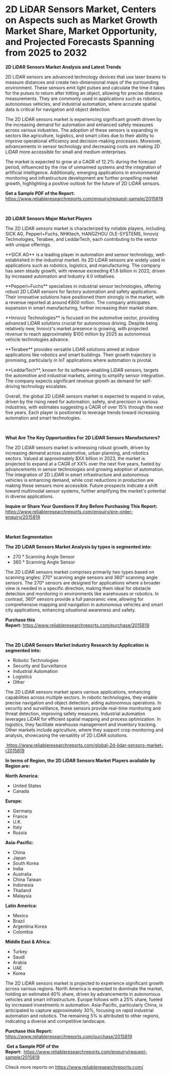 <p><h1>2D LiDAR Sensors Market, Centers on Aspects such as Market Growth Market Share, Market Opportunity, and Projected Forecasts Spanning from 2025 to 2032</h1></p><p><strong>2D LiDAR Sensors Market Analysis and Latest Trends</strong></p>
<p><p>2D LiDAR sensors are advanced technology devices that use laser beams to measure distances and create two-dimensional maps of the surrounding environment. These sensors emit light pulses and calculate the time it takes for the pulses to return after hitting an object, allowing for precise distance measurements. They are commonly used in applications such as robotics, autonomous vehicles, and industrial automation, where accurate spatial data is critical for navigation and object detection.</p><p>The 2D LiDAR sensors market is experiencing significant growth driven by the increasing demand for automation and enhanced safety measures across various industries. The adoption of these sensors is expanding in sectors like agriculture, logistics, and smart cities due to their ability to improve operational efficiency and decision-making processes. Moreover, advancements in sensor technology and decreasing costs are making 2D LiDAR more accessible for small and medium enterprises.</p><p>The market is expected to grow at a CAGR of 12.2% during the forecast period, influenced by the rise of unmanned systems and the integration of artificial intelligence. Additionally, emerging applications in environmental monitoring and infrastructure development are further propelling market growth, highlighting a positive outlook for the future of 2D LiDAR sensors.</p></p>
<p><strong>Get a Sample PDF of the Report:&nbsp;</strong> <a href="https://www.reliableresearchreports.com/enquiry/request-sample/2015819?utm_campaign=2300&utm_medium=2&utm_source=Github&utm_content=ia&utm_term=12022025&utm_id=2d-lidar-sensors">https://www.reliableresearchreports.com/enquiry/request-sample/2015819</a></p>
<p>&nbsp;</p>
<p><strong>2D LiDAR Sensors Major Market Players</strong></p>
<p><p>The 2D LiDAR sensors market is characterized by notable players, including SICK AG, Pepperl+Fuchs, NHKtech, HANGZHOU OLE-SYSTEMS, Innoviz Technologies, Terabee, and LeddarTech, each contributing to the sector with unique offerings.</p><p>**SICK AG** is a leading player in automation and sensor technology, well-established in the industrial market. Its 2D LiDAR sensors are widely used in applications such as robotics, logistics, and manufacturing. The company has seen steady growth, with revenue exceeding €1.6 billion in 2022, driven by increased automation and Industry 4.0 initiatives.</p><p>**Pepperl+Fuchs** specializes in industrial sensor technologies, offering robust 2D LiDAR sensors for factory automation and safety applications. Their innovative solutions have positioned them strongly in the market, with a revenue reported at around €800 million. The company anticipates expansion in smart manufacturing, further increasing their market share.</p><p>**Innoviz Technologies** is focused on the automotive sector, providing advanced LiDAR solutions crucial for autonomous driving. Despite being relatively new, Innoviz's market presence is growing, with projected revenue to reach approximately $100 million by 2025 as autonomous vehicle technologies advance.</p><p>**Terabee** provides versatile LiDAR solutions aimed at indoor applications like robotics and smart buildings. Their growth trajectory is promising, particularly in IoT applications where automation is pivotal.</p><p>**LeddarTech**, known for its software-enabling LiDAR sensors, targets the automotive and industrial markets, aiming to simplify sensor integration. The company expects significant revenue growth as demand for self-driving technology escalates.</p><p>Overall, the global 2D LiDAR sensors market is expected to expand in value, driven by the rising need for automation, safety, and precision in various industries, with estimates suggesting a CAGR of over 15% through the next five years. Each player is positioned to leverage trends toward increasing automation and smart technologies.</p></p>
<p>&nbsp;</p>
<p><strong>What Are The Key Opportunities For 2D LiDAR Sensors Manufacturers?</strong></p>
<p><p>The 2D LiDAR sensors market is witnessing robust growth, driven by increasing demand across automotive, urban planning, and robotics sectors. Valued at approximately $XX billion in 2023, the market is projected to expand at a CAGR of XX% over the next five years, fueled by advancements in sensor technologies and growing adoption of automation. The integration of 2D LiDAR in smart infrastructure and autonomous vehicles is enhancing demand, while cost reductions in production are making these sensors more accessible. Future prospects indicate a shift toward multimodal sensor systems, further amplifying the market's potential in diverse applications.</p></p>
<p><strong>Inquire or Share Your Questions If Any Before Purchasing This Report:</strong> <a href="https://www.reliableresearchreports.com/enquiry/pre-order-enquiry/2015819?utm_campaign=2300&utm_medium=2&utm_source=Github&utm_content=ia&utm_term=12022025&utm_id=2d-lidar-sensors">https://www.reliableresearchreports.com/enquiry/pre-order-enquiry/2015819</a></p>
<p>&nbsp;</p>
<p><strong>Market Segmentation</strong></p>
<p><strong>The 2D LiDAR Sensors Market Analysis by types is segmented into:</strong></p>
<p><ul><li>270 ° Scanning Angle Sensor</li><li>360 ° Scanning Angle Sensor</li></ul></p>
<p><p>The 2D LiDAR sensors market comprises primarily two types based on scanning angles: 270° scanning angle sensors and 360° scanning angle sensors. The 270° sensors are designed for applications where a broader view is needed in a specific direction, making them ideal for obstacle detection and monitoring in environments like warehouses or robotics. In contrast, 360° sensors provide a full panoramic view, allowing for comprehensive mapping and navigation in autonomous vehicles and smart city applications, enhancing situational awareness and safety.</p></p>
<p><strong>Purchase this Report:&nbsp;</strong><a href="https://www.reliableresearchreports.com/purchase/2015819?utm_campaign=2300&utm_medium=2&utm_source=Github&utm_content=ia&utm_term=12022025&utm_id=2d-lidar-sensors">https://www.reliableresearchreports.com/purchase/2015819</a></p>
<p>&nbsp;</p>
<p><strong>The 2D LiDAR Sensors Market Industry Research by Application is segmented into:</strong></p>
<p><ul><li>Robotic Technologies</li><li>Security and Surveillance</li><li>Industrial Automation</li><li>Logistics</li><li>Other</li></ul></p>
<p><p>The 2D LiDAR sensors market spans various applications, enhancing capabilities across multiple sectors. In robotic technologies, they enable precise navigation and object detection, aiding autonomous operations. In security and surveillance, these sensors provide real-time monitoring and threat detection, improving safety measures. Industrial automation leverages LiDAR for efficient spatial mapping and process optimization. In logistics, they facilitate warehouse management and inventory tracking. Other markets include agriculture, where they support crop monitoring and analysis, showcasing the versatility of 2D LiDAR solutions.</p></p>
<p><a href="https://www.reliableresearchreports.com/global-2d-lidar-sensors-market-r2015819?utm_campaign=2300&utm_medium=2&utm_source=Github&utm_content=ia&utm_term=12022025&utm_id=2d-lidar-sensors">&nbsp;https://www.reliableresearchreports.com/global-2d-lidar-sensors-market-r2015819</a></p>
<p><strong>In terms of Region, the 2D LiDAR Sensors Market Players available by Region are:</strong></p>
<p>
    <p> <strong> North America: </strong>
        <ul>
            <li>United States</li>
            <li>Canada</li>
        </ul>
        </p> 
    <p> <strong> Europe: </strong>
        <ul>
            <li>Germany</li>
            <li>France</li>
            <li>U.K.</li>
            <li>Italy</li>
            <li>Russia</li>
        </ul>
        </p> 
    <p> <strong> Asia-Pacific: </strong>
        <ul>
            <li>China</li>
            <li>Japan</li>
            <li>South Korea</li>
            <li>India</li>
            <li>Australia</li>
            <li>China Taiwan</li>
            <li>Indonesia</li>
            <li>Thailand</li>
            <li>Malaysia</li>
        </ul>
        </p> 
    <p> <strong> Latin America: </strong>
        <ul>
            <li>Mexico</li>
            <li>Brazil</li>
            <li>Argentina Korea</li>
            <li>Colombia</li>
        </ul>
        </p> 
    <p> <strong> Middle East & Africa: </strong>
        <ul>
            <li>Turkey</li>
            <li>Saudi</li>
            <li>Arabia</li>
            <li>UAE</li>
            <li>Korea</li>
        </ul>
    </p>
    </p>
<p><p>The 2D LiDAR sensors market is projected to experience significant growth across various regions. North America is expected to dominate the market, holding an estimated 40% share, driven by advancements in autonomous vehicles and smart infrastructure. Europe follows with a 25% share, fueled by increased investments in automation. Asia-Pacific, particularly China, is anticipated to capture approximately 30%, focusing on rapid industrial automation and robotics. The remaining 5% is attributed to other regions, indicating a diverse and competitive landscape.</p></p>
<p><strong>Purchase this Report: </strong><a href="https://www.reliableresearchreports.com/purchase/2015819?utm_campaign=2300&utm_medium=2&utm_source=Github&utm_content=ia&utm_term=12022025&utm_id=2d-lidar-sensors">https://www.reliableresearchreports.com/purchase/2015819</a></p>
<p>&nbsp;<strong>Get a Sample PDF of the Report:&nbsp;&nbsp;</strong><a href="https://www.reliableresearchreports.com/enquiry/request-sample/2015819?utm_campaign=2300&utm_medium=2&utm_source=Github&utm_content=ia&utm_term=12022025&utm_id=2d-lidar-sensors">https://www.reliableresearchreports.com/enquiry/request-sample/2015819</a></p>
<p><strong></strong></p>
<p>Check more reports on <a href="https://www.reliableresearchreports.com/?utm_campaign=2300&utm_medium=2&utm_source=Github&utm_content=ia&utm_term=12022025&utm_id=2d-lidar-sensors">https://www.reliableresearchreports.com/</a></p>